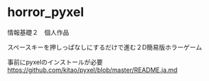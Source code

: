 # horror_pyxel

情報基礎２　個人作品　

スペースキーを押しっぱなしにするだけで進む２D簡易版ホラーゲーム



事前にpyxelのインストールが必要
https://github.com/kitao/pyxel/blob/master/README.ja.md

